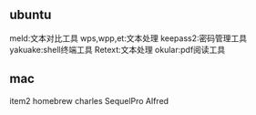 

## ubuntu
meld:文本对比工具
wps,wpp,et:文本处理
keepass2:密码管理工具
yakuake:shell终端工具
Retext:文本处理
okular:pdf阅读工具


## mac
item2
homebrew
charles
SequelPro
Alfred




